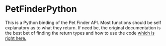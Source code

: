 # PetFinderPython
This is a Python binding of the Pet Finder API. Most functions should be self explanatory as to what they return.
If need be, the original documentation is the best bet of finding the return types and how to use the code [which is right here.](https://www.petfinder.com/developers/api-docs)